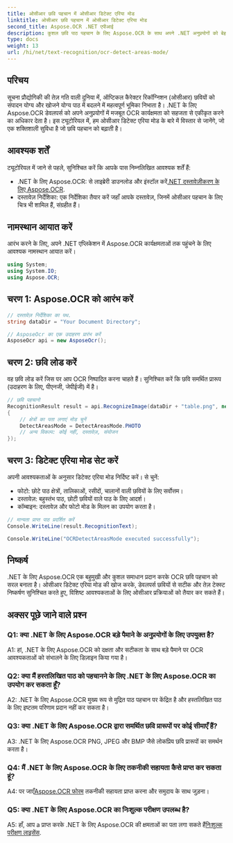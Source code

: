 ```yaml
---
title: ओसीआर छवि पहचान में ओसीआर डिटेक्ट एरिया मोड
linktitle: ओसीआर छवि पहचान में ओसीआर डिटेक्ट एरिया मोड
second_title: Aspose.OCR .NET एपीआई
description: कुशल छवि पाठ पहचान के लिए Aspose.OCR के साथ अपने .NET अनुप्रयोगों को बेहतर बनाएं। सटीक परिणामों के लिए ओसीआर डिटेक्ट एरिया मोड का अन्वेषण करें।
type: docs
weight: 13
url: /hi/net/text-recognition/ocr-detect-areas-mode/
---
```

## परिचय

सूचना प्रौद्योगिकी की तेज़ गति वाली दुनिया में, ऑप्टिकल कैरेक्टर रिकॉग्निशन (ओसीआर) छवियों को संपादन योग्य और खोजने योग्य पाठ में बदलने में महत्वपूर्ण भूमिका निभाता है। .NET के लिए Aspose.OCR डेवलपर्स को अपने अनुप्रयोगों में मजबूत OCR कार्यक्षमता को सहजता से एकीकृत करने का अधिकार देता है। इस ट्यूटोरियल में, हम ओसीआर डिटेक्ट एरिया मोड के बारे में विस्तार से जानेंगे, जो एक शक्तिशाली सुविधा है जो छवि पहचान को बढ़ाती है।

## आवश्यक शर्तें

ट्यूटोरियल में जाने से पहले, सुनिश्चित करें कि आपके पास निम्नलिखित आवश्यक शर्तें हैं:

-  .NET के लिए Aspose.OCR: से लाइब्रेरी डाउनलोड और इंस्टॉल करें[.NET दस्तावेज़ीकरण के लिए Aspose.OCR](https://reference.aspose.com/ocr/net/).
- दस्तावेज़ निर्देशिका: एक निर्देशिका तैयार करें जहाँ आपके दस्तावेज़, जिनमें ओसीआर पहचान के लिए चित्र भी शामिल हैं, संग्रहीत हैं।

## नामस्थान आयात करें

आरंभ करने के लिए, अपने .NET एप्लिकेशन में Aspose.OCR कार्यक्षमताओं तक पहुंचने के लिए आवश्यक नामस्थान आयात करें।

```csharp
using System;
using System.IO;
using Aspose.OCR;
```

## चरण 1: Aspose.OCR को आरंभ करें

```csharp
// दस्तावेज़ निर्देशिका का पथ.
string dataDir = "Your Document Directory";

// AsposeOcr का एक उदाहरण प्रारंभ करें
AsposeOcr api = new AsposeOcr();
```

## चरण 2: छवि लोड करें

वह छवि लोड करें जिस पर आप OCR निष्पादित करना चाहते हैं। सुनिश्चित करें कि छवि समर्थित प्रारूप (उदाहरण के लिए, पीएनजी, जेपीईजी) में है।

```csharp
// छवि पहचानो
RecognitionResult result = api.RecognizeImage(dataDir + "table.png", new RecognitionSettings
{
    // क्षेत्रों का पता लगाएं मोड चुनें
    DetectAreasMode = DetectAreasMode.PHOTO
    // अन्य विकल्प: कोई नहीं, दस्तावेज़, संयोजन
});
```

## चरण 3: डिटेक्ट एरिया मोड सेट करें

अपनी आवश्यकताओं के अनुसार डिटेक्ट एरिया मोड निर्दिष्ट करें। से चुनें:
- फोटो: छोटे पाठ क्षेत्रों, तालिकाओं, रसीदों, चालानों वाली छवियों के लिए सर्वोत्तम।
- दस्तावेज़: बहुस्तंभ पाठ, छोटी छवियों वाले पाठ के लिए आदर्श।
- कॉम्बाइन: दस्तावेज़ और फोटो मोड के मिलन का उपयोग करता है।

```csharp
// मान्यता प्राप्त पाठ प्रदर्शित करें
Console.WriteLine(result.RecognitionText);

Console.WriteLine("OCRDetectAreasMode executed successfully");
```

## निष्कर्ष

.NET के लिए Aspose.OCR एक बहुमुखी और कुशल समाधान प्रदान करके OCR छवि पहचान को सरल बनाता है। ओसीआर डिटेक्ट एरिया मोड की खोज करके, डेवलपर्स छवियों से सटीक और तेज़ टेक्स्ट निष्कर्षण सुनिश्चित करते हुए, विशिष्ट आवश्यकताओं के लिए ओसीआर प्रक्रियाओं को तैयार कर सकते हैं।

## अक्सर पूछे जाने वाले प्रश्न

### Q1: क्या .NET के लिए Aspose.OCR बड़े पैमाने के अनुप्रयोगों के लिए उपयुक्त है?

A1: हां, .NET के लिए Aspose.OCR को दक्षता और सटीकता के साथ बड़े पैमाने पर OCR आवश्यकताओं को संभालने के लिए डिज़ाइन किया गया है।

### Q2: क्या मैं हस्तलिखित पाठ को पहचानने के लिए .NET के लिए Aspose.OCR का उपयोग कर सकता हूँ?

A2: .NET के लिए Aspose.OCR मुख्य रूप से मुद्रित पाठ पहचान पर केंद्रित है और हस्तलिखित पाठ के लिए इष्टतम परिणाम प्रदान नहीं कर सकता है।

### Q3: क्या .NET के लिए Aspose.OCR द्वारा समर्थित छवि प्रारूपों पर कोई सीमाएँ हैं?

A3: .NET के लिए Aspose.OCR PNG, JPEG और BMP जैसे लोकप्रिय छवि प्रारूपों का समर्थन करता है।

### Q4: मैं .NET के लिए Aspose.OCR के लिए तकनीकी सहायता कैसे प्राप्त कर सकता हूं?

 A4: पर जाएँ[Aspose.OCR फोरम](https://forum.aspose.com/c/ocr/16) तकनीकी सहायता प्राप्त करना और समुदाय के साथ जुड़ना।

### Q5: क्या .NET के लिए Aspose.OCR का निःशुल्क परीक्षण उपलब्ध है?

 A5: हाँ, आप a प्राप्त करके .NET के लिए Aspose.OCR की क्षमताओं का पता लगा सकते हैं[निःशुल्क परीक्षण लाइसेंस](https://releases.aspose.com/).